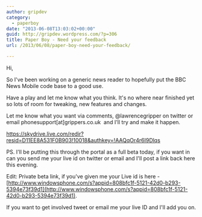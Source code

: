 ```yaml
---
author: gripdev
category:
  - paperboy
date: "2013-06-08T13:03:02+00:00"
guid: http://gripdev.wordpress.com/?p=306
title: Paper Boy - Need your feedback
url: /2013/06/08/paper-boy-need-your-feedback/

---
```

Hi,

So I've been working on a generic news reader to hopefully put the BBC News Mobile code base to a good use.

Have a play and let me know what you think. It's no where near finished yet so lots of room for tweaking, new features and changes.

Let me know what you want via comments, @lawrencegripper on twitter or email phonesupport\[at\]grippers.co.uk  and I'll try and make it happen.

https://skydrive.live.com/redir?resid=D11EE8A531F0B903!10018&authkey=!AAQqOr4r6I9Dlqs

PS. I'll be putting this through the portal as a full beta today, if you want in can you send me your live id on twitter or email and I'll post a link back here this evening.

Edit: Private beta link, if you've given me your Live id is here - [http://www.windowsphone.com/s?appid=808bfc1f-5121-42d0-b293-5394e73f39d1](http://www.windowsphone.com/s?appid=808bfc1f-5121-42d0-b293-5394e73f39d1).

If you want to get involved tweet or email me your live ID and I'll add you on.
